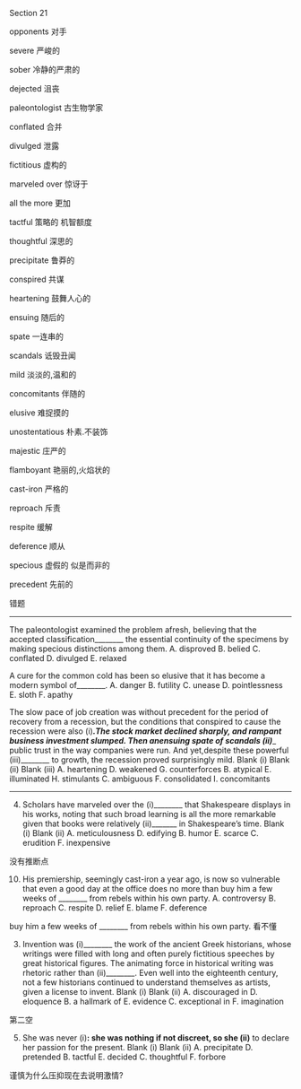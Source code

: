 Section 21

opponents	对手

severe	严峻的

sober	冷静的严肃的

dejected	沮丧

paleontologist	古生物学家

conflated	合并

divulged	泄露

fictitious	虚构的

marveled over	惊讶于

all the more	更加

tactful	策略的 机智额度

thoughtful	深思的

precipitate	鲁莽的

conspired	共谋

heartening	鼓舞人心的

ensuing	随后的

spate	一连串的

scandals	诋毁丑闻

mild	淡淡的,温和的

concomitants	伴随的

elusive	难捉摸的

unostentatious	朴素.不装饰

majestic	庄严的

flamboyant	艳丽的,火焰状的

cast-iron	严格的

reproach	斥责

respite	缓解

deference	顺从

specious	虚假的 似是而非的

precedent	先前的

错题

---

The paleontologist examined the problem afresh, believing that the accepted classification________ the essential continuity of the specimens by making specious distinctions among them.
A. disproved
B. belied
C. conflated
D. divulged
E. relaxed

A cure for the common cold has been so elusive that it has become a modern symbol of________.
A. danger
B. futility
C. unease
D. pointlessness
E. sloth
F. apathy

The slow pace of job creation was without precedent for the period of recovery from a recession, but the conditions that conspired to cause the recession were also (i)_________.The stock market declined sharply, and rampant business investment slumped. Then anensuing spate of scandals (ii)__________ public trust in the way companies were run. And yet,despite these powerful (iii)________ to growth, the recession proved surprisingly
mild.
Blank (i) Blank (ii) Blank (iii)
A. heartening D. weakened G. counterforces
B. atypical E. illuminated H. stimulants
C. ambiguous F. consolidated I. concomitants

---

4. Scholars have marveled over the (i)________ that Shakespeare displays in his works, noting that such broad learning is all the more remarkable given that books were relatively (ii)_______ in Shakespeare’s time.
    Blank (i) Blank (ii)
    A. meticulousness D. edifying
    B. humor E. scarce
    C. erudition F. inexpensive

  没有推断点

  

  10. His premiership, seemingly cast-iron a year ago, is now so vulnerable that even a good day at the office does no more than buy him a few weeks of ________ from rebels within his own  party.
    A. controversy
    B. reproach
    C. respite
    D. relief
    E. blame
    F. deference

  buy him a few weeks of ________ from rebels within his own
  party. 看不懂



3. Invention was (i)________ the work of the ancient Greek historians, whose writings were filled with long and often purely fictitious speeches by great historical figures. The animating force in historical writing was rhetoric rather than (ii)________. Even well into the eighteenth century, not a few historians continued to understand themselves as artists, given a license to invent.
Blank (i) Blank (ii)
A. discouraged in D. eloquence
B. a hallmark of E. evidence
C. exceptional in F. imagination

第二空

5. She was never (i)________: she was nothing if not discreet, so she (ii)________  to declare her passion for the present.
    Blank (i) Blank (ii)
    A. precipitate D. pretended
    B. tactful E. decided
    C. thoughtful F. forbore

  谨慎为什么压抑现在去说明激情?